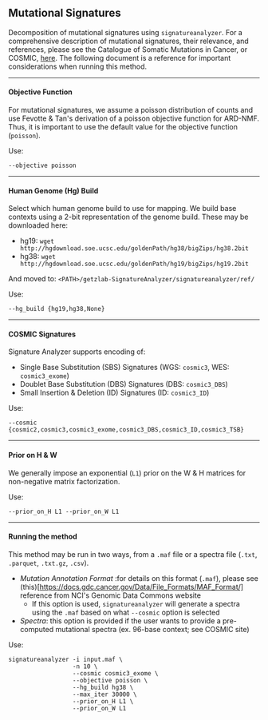 ## Mutational Signatures

Decomposition of mutational signatures using  `signatureanalyzer`. For a comprehensive  description of mutational signatures, their relevance, and references, please see the Catalogue of Somatic Mutations in Cancer, or COSMIC, [here](https://cancer.sanger.ac.uk/cosmic/signatures). The following document is a reference for important considerations when running this method.

---

#### Objective Function
For mutational signatures, we assume a poisson distribution of counts and use Fevotte & Tan's derivation of a poisson objective function for ARD-NMF. Thus, it is important to use the default value for the objective function (`poisson`).

Use:
```{bash}
--objective poisson
```
---

#### Human Genome (Hg) Build
Select which human genome build to use for mapping. We build base contexts using a 2-bit representation of the genome build. These may be downloaded here:
* hg19: `wget http://hgdownload.soe.ucsc.edu/goldenPath/hg38/bigZips/hg38.2bit`
* hg38: `wget http://hgdownload.soe.ucsc.edu/goldenPath/hg19/bigZips/hg19.2bit`

And moved to:
`<PATH>/getzlab-SignatureAnalyzer/signatureanalyzer/ref/`

Use:
```{bash}
--hg_build {hg19,hg38,None}
```

---

#### COSMIC Signatures
Signature Analyzer supports encoding of:
* Single Base Substitution (SBS) Signatures (WGS: `cosmic3`, WES: `cosmic3_exome`)
* Doublet Base Substitution (DBS) Signatures (DBS: `cosmic3_DBS`)
* Small Insertion & Deletion (ID) Signatures (ID: `cosmic3_ID`)

Use:
```{bash}
--cosmic {cosmic2,cosmic3,cosmic3_exome,cosmic3_DBS,cosmic3_ID,cosmic3_TSB}
```

---

#### Prior on H & W
We generally impose an exponential (`L1`) prior on the W & H matrices for non-negative matrix factorization.

Use:
```{bash}
--prior_on_H L1 --prior_on_W L1
```

---

#### Running the method
This method may be run in two ways, from a `.maf` file or a spectra file (`.txt`, `.parquet`, `.txt.gz`, `.csv`).
* _Mutation Annotation Format_ :for details on this format (`.maf`), please see (this)[https://docs.gdc.cancer.gov/Data/File_Formats/MAF_Format/] reference from NCI's Genomic Data Commons website
  * If this option is used, `signatureanalyzer` will generate a spectra using the `.maf` based on what `--cosmic` option is selected
* _Spectra_: this option is provided if the user wants to provide a pre-computed mutational spectra (ex. 96-base context; see COSMIC site)

Use:
```
signatureanalyzer -i input.maf \
                  -n 10 \
                  --cosmic cosmic3_exome \
                  --objective poisson \
                  --hg_build hg38 \
                  --max_iter 30000 \
                  --prior_on_H L1 \
                  --prior_on_W L1
```
